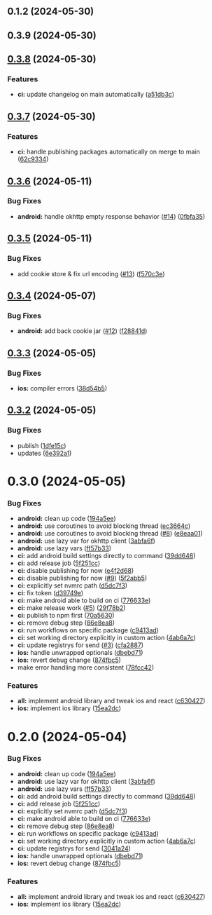 

## 0.1.2 (2024-05-30)

## 0.3.9 (2024-05-30)

## [0.3.8](https://github.com/candlefinance/oss/compare/v0.3.7...v0.3.8) (2024-05-30)


### Features

* **ci:** update changelog on main automatically ([a51db3c](https://github.com/candlefinance/oss/commit/a51db3ce4a388775c8d05492543175ea26ea6143))


## [0.3.7](https://github.com/candlefinance/oss/compare/v0.3.6...v0.3.7) (2024-05-30)


### Features

* **ci:** handle publishing packages automatically on merge to main ([62c9334](https://github.com/candlefinance/oss/commit/62c933412e46958e8aad02269ce7accd798395f4))


## [0.3.6](https://github.com/candlefinance/oss/compare/v0.3.5...v0.3.6) (2024-05-11)


### Bug Fixes

* **android:** handle okhttp empty response behavior ([#14](https://github.com/candlefinance/oss/issues/14)) ([0fbfa35](https://github.com/candlefinance/oss/commit/0fbfa35c90a048998a2f16f6fb3b0a0a46972998))

## [0.3.5](https://github.com/candlefinance/oss/compare/v0.3.4...v0.3.5) (2024-05-11)


### Bug Fixes

* add cookie store & fix url encoding ([#13](https://github.com/candlefinance/oss/issues/13)) ([f570c3e](https://github.com/candlefinance/oss/commit/f570c3e92fb9c1d1f2f5b2039d342a199ac36a3d))

## [0.3.4](https://github.com/candlefinance/oss/compare/v0.3.3...v0.3.4) (2024-05-07)


### Bug Fixes

* **android:** add back cookie jar ([#12](https://github.com/candlefinance/oss/issues/12)) ([f28841d](https://github.com/candlefinance/oss/commit/f28841d6e39e285aaa605db208a3bd0269abf3d1))

## [0.3.3](https://github.com/candlefinance/oss/compare/v0.3.2...v0.3.3) (2024-05-05)


### Bug Fixes

* **ios:** compiler errors ([38d54b5](https://github.com/candlefinance/oss/commit/38d54b53da2ad47e318fb8b0bb4fc038dc10216a))

## [0.3.2](https://github.com/candlefinance/oss/compare/v0.3.0...v0.3.2) (2024-05-05)


### Bug Fixes

* publish ([1dfe15c](https://github.com/candlefinance/oss/commit/1dfe15cb86cf60bc74d7ee65df4758e37459ae9b))
* updates ([6e392a1](https://github.com/candlefinance/oss/commit/6e392a17b045588e10d159a33a0ec75834afd417))

# 0.3.0 (2024-05-05)


### Bug Fixes

* **android:** clean up code ([194a5ee](https://github.com/candlefinance/oss/commit/194a5ee7494f918cba34f0cafaf0991b767ca15e))
* **android:** use coroutines to avoid blocking thread ([ec3664c](https://github.com/candlefinance/oss/commit/ec3664cc8cb2e3079886b40f562e478a676cbc2b))
* **android:** use coroutines to avoid blocking thread ([#8](https://github.com/candlefinance/oss/issues/8)) ([e8eaa01](https://github.com/candlefinance/oss/commit/e8eaa01965d8b4a2cef0b0a0281e3e9117be9047))
* **android:** use lazy var for okhttp client ([3abfa6f](https://github.com/candlefinance/oss/commit/3abfa6f3115d58b311b3c9abb9275b10b879d604))
* **android:** use lazy vars ([ff57b33](https://github.com/candlefinance/oss/commit/ff57b336753fdb009cce1ed8bc3ad382a2e14131))
* **ci:** add android build settings directly to command ([39dd648](https://github.com/candlefinance/oss/commit/39dd6480e6b3553f621806357d7c4271f53ca345))
* **ci:** add release job ([5f251cc](https://github.com/candlefinance/oss/commit/5f251cc96ea10c08a567e90dc8a395e2aeb23ff6))
* **ci:** disable publishing for now ([e4f2d68](https://github.com/candlefinance/oss/commit/e4f2d68e7250aa308b5750434432972811cff6a1))
* **ci:** disable publishing for now ([#9](https://github.com/candlefinance/oss/issues/9)) ([5f2abb5](https://github.com/candlefinance/oss/commit/5f2abb5e6f5570e0dd2e2d647697be236ac2ea81))
* **ci:** explicitly set nvmrc path ([d5dc7f3](https://github.com/candlefinance/oss/commit/d5dc7f3e470147921cd43080c3dd8301e44feb78))
* **ci:** fix token ([d39749e](https://github.com/candlefinance/oss/commit/d39749e72ace462168bf48ad83a1b8c4d33e2b9c))
* **ci:** make android able to build on ci ([776633e](https://github.com/candlefinance/oss/commit/776633eebcab1b17635cc1a8a757597061a57e71))
* **ci:** make release work ([#5](https://github.com/candlefinance/oss/issues/5)) ([29f78b2](https://github.com/candlefinance/oss/commit/29f78b2aa8b1951ae1ff56fc9a1d8e652a21b8da))
* **ci:** publish to npm first ([70a5630](https://github.com/candlefinance/oss/commit/70a563074a9df520fe9cbde87b59c167ac151bfd))
* **ci:** remove debug step ([86e8ea8](https://github.com/candlefinance/oss/commit/86e8ea816aa951ca5b1f6d74be1a51ebe3ef3943))
* **ci:** run workflows on specific package ([c9413ad](https://github.com/candlefinance/oss/commit/c9413ade0d31e860ebb985840aa587163e490524))
* **ci:** set working directory explicitly in custom action ([4ab6a7c](https://github.com/candlefinance/oss/commit/4ab6a7c7b32fa4eba87743559d706e66aa2482d4))
* **ci:** update registrys for send ([#3](https://github.com/candlefinance/oss/issues/3)) ([cfa2887](https://github.com/candlefinance/oss/commit/cfa2887d836dba8332d7769ab34db3e2ae02e723))
* **ios:** handle unwrapped optionals ([dbebd71](https://github.com/candlefinance/oss/commit/dbebd71f0b7292e215f7f22f9c9d0eb6594677d4))
* **ios:** revert debug change ([874fbc5](https://github.com/candlefinance/oss/commit/874fbc50c2d6e40c4d58d324a80cafd166cf1852))
* make error handling more consistent ([78fcc42](https://github.com/candlefinance/oss/commit/78fcc425c04ab6815aa00ff14b4512a7860d2892))


### Features

* **all:** implement android library and tweak ios and react ([c630427](https://github.com/candlefinance/oss/commit/c6304279e0e9576b4a98982e0a96dc0335d44cc7))
* **ios:** implement ios library ([15ea2dc](https://github.com/candlefinance/oss/commit/15ea2dc77070ca8345fe905e63c6f85b2922b471))

# 0.2.0 (2024-05-04)


### Bug Fixes

* **android:** clean up code ([194a5ee](https://github.com/candlefinance/oss/commit/194a5ee7494f918cba34f0cafaf0991b767ca15e))
* **android:** use lazy var for okhttp client ([3abfa6f](https://github.com/candlefinance/oss/commit/3abfa6f3115d58b311b3c9abb9275b10b879d604))
* **android:** use lazy vars ([ff57b33](https://github.com/candlefinance/oss/commit/ff57b336753fdb009cce1ed8bc3ad382a2e14131))
* **ci:** add android build settings directly to command ([39dd648](https://github.com/candlefinance/oss/commit/39dd6480e6b3553f621806357d7c4271f53ca345))
* **ci:** add release job ([5f251cc](https://github.com/candlefinance/oss/commit/5f251cc96ea10c08a567e90dc8a395e2aeb23ff6))
* **ci:** explicitly set nvmrc path ([d5dc7f3](https://github.com/candlefinance/oss/commit/d5dc7f3e470147921cd43080c3dd8301e44feb78))
* **ci:** make android able to build on ci ([776633e](https://github.com/candlefinance/oss/commit/776633eebcab1b17635cc1a8a757597061a57e71))
* **ci:** remove debug step ([86e8ea8](https://github.com/candlefinance/oss/commit/86e8ea816aa951ca5b1f6d74be1a51ebe3ef3943))
* **ci:** run workflows on specific package ([c9413ad](https://github.com/candlefinance/oss/commit/c9413ade0d31e860ebb985840aa587163e490524))
* **ci:** set working directory explicitly in custom action ([4ab6a7c](https://github.com/candlefinance/oss/commit/4ab6a7c7b32fa4eba87743559d706e66aa2482d4))
* **ci:** update registrys for send ([3041a24](https://github.com/candlefinance/oss/commit/3041a24817a04e6f3720e22dcf10b21728a77d57))
* **ios:** handle unwrapped optionals ([dbebd71](https://github.com/candlefinance/oss/commit/dbebd71f0b7292e215f7f22f9c9d0eb6594677d4))
* **ios:** revert debug change ([874fbc5](https://github.com/candlefinance/oss/commit/874fbc50c2d6e40c4d58d324a80cafd166cf1852))


### Features

* **all:** implement android library and tweak ios and react ([c630427](https://github.com/candlefinance/oss/commit/c6304279e0e9576b4a98982e0a96dc0335d44cc7))
* **ios:** implement ios library ([15ea2dc](https://github.com/candlefinance/oss/commit/15ea2dc77070ca8345fe905e63c6f85b2922b471))